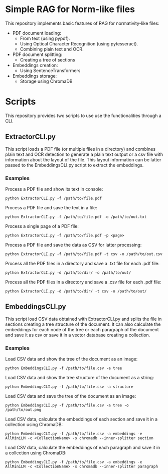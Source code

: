 # Simple RAG for Norm-like files

This repository implements basic features of RAG for normativity-like files:

* PDF document loading:
    * From text (using pypdf).
    * Using Optical Character Recognition (using pytesseract).
    * Combining plain text and OCR.
* PDF document splitting:
    * Creating a tree of sections
* Embeddings creation:
    * Using SentenceTransformers
* Embeddings storage:
    * Storage using ChromaDB

# Scripts

This repository provides two scripts to use use the functionalities through a CLI.

## ExtractorCLI.py

This script loads a PDF file (or multiple files in a directory) and combines plain text and
OCR detection to generate a plain text output or a csv file with information about the
layout of the file. This layout information can be latter passed to the EmbeddingsCLI.py
script to extract the embeddings.

### Examples

Process a PDF file and show its text in console:

    python ExtractorCLI.py -f /path/to/file.pdf

Process a PDF file and save the text in a file:

    python ExtractorCLI.py -f /path/to/file.pdf -o /path/to/out.txt

Process a single page of a PDF file:

    python ExtractorCLI.py -f /path/to/file.pdf -p <page>

Process a PDF file and save the data as CSV for latter processing:

    python ExtractorCLI.py -f /path/to/file.pdf -t csv -o /path/to/out.csv

Process all the PDF files in a directory and save a .txt file for each .pdf file:

    python ExtractorCLI.py -d /path/to/dir/ -o /path/to/out/

Process all the PDF files in a directory and save a .csv file for each .pdf file:

    python ExtractorCLI.py -d /path/to/dir/ -t csv -o /path/to/out/

## EmbeddingsCLI.py

This script load CSV data obtained with ExtractorCLI.py and splits the file in sections
creating a tree structure of the document. It can also calculate the embeddings for
each node of the tree or each paragraph of the document and save it as csv or save it
in a vector database creating a collection.

### Examples

Load CSV data and show the tree of the document as an image:

    python EmbeddingsCLI.py -f /path/to/file.csv -a tree

Load CSV data and show the tree structure of the document as a string:

    python EmbeddingsCLI.py -f /path/to/file.csv -a structure

Load CSV data and save the tree of the document as an image:

    python EmbeddingsCLI.py -f /path/to/file.csv -a tree -o /path/to/out.png

Load CSV data, calculate the embeddings of each section and save it in a collection
using ChromaDB:

    python EmbeddingsCLI.py -f /path/to/file.csv -a embeddings -e AllMiniLM -c <CollectionName> -s chromadb --inner-splitter section

Load CSV data, calculate the embeddings of each paragraph and save it in a collection
using ChromaDB:

    python EmbeddingsCLI.py -f /path/to/file.csv -a embeddings -e AllMiniLM -c <CollectionName> -s chromadb --inner-splitter paragraph
